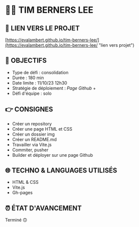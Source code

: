 # 👨‍💼 TIM BERNERS LEE

## 🔗 LIEN VERS LE PROJET

[https://evalambert.github.io/tim-berners-lee/](https://evalambert.github.io/tim-berners-lee/ "lien vers projet")

## 🎯 OBJECTIFS

- Type de défi : consolidation
- Durée : 180 min
- Date limite : 11/10/23 12h30
- Stratégie de déploiement : _Page Github_ +
- Défi d'équipe : solo

## 👉 CONSIGNES

- Créer un repository
- Créer une page HTML et CSS
- Créer un dossier img
- Créer un README.md
- Travailler via Vite.js
- Commiter, pusher
- Builder et déployer sur une page Github

## 🌐 TECHNO & LANGUAGES UTILISÉS

- HTML & CSS
- Vite.js
- Gh-pages

## ⏰ ÉTAT D'AVANCEMENT

Terminé 🙃
